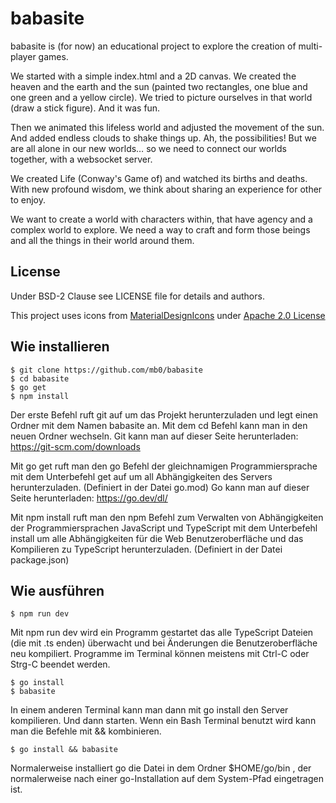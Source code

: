 babasite
========

babasite is (for now) an educational project to explore the creation of multi-player games.

We started with a simple index.html and a 2D canvas. We created the heaven and the earth and the sun
(painted two rectangles, one blue and one green and a yellow circle).
We tried to picture ourselves in that world (draw a stick figure). And it was fun.

Then we animated this lifeless world and adjusted the movement of the sun. And added endless clouds
to shake things up. Ah, the possibilities! But we are all alone in our new worlds… so we need to
connect our worlds together, with a websocket server.

We created Life (Conway's Game of) and watched its births and deaths. With new profound wisdom, we
think about sharing an experience for other to enjoy.

We want to create a world with characters within, that have agency and a complex world to explore.
We need a way to craft and form those beings and all the things in their world around them.

License
-------
Under BSD-2 Clause see LICENSE file for details and authors.

This project uses icons from [MaterialDesignIcons](https://github.com/Templarian/MaterialDesign)
under [Apache 2.0 License](https://www.apache.org/licenses/LICENSE-2.0)

Wie installieren
----------------
	$ git clone https://github.com/mb0/babasite
	$ cd babasite
	$ go get
	$ npm install

Der erste Befehl ruft git auf um das Projekt herunterzuladen und legt einen Ordner mit dem Namen
babasite an. Mit dem cd Befehl kann man in den neuen Ordner wechseln.
Git kann man auf dieser Seite herunterladen: https://git-scm.com/downloads

Mit go get ruft man den go Befehl der gleichnamigen Programmiersprache mit dem Unterbefehl get
auf um all Abhängigkeiten des Servers herunterzuladen. (Definiert in der Datei go.mod)
Go kann man auf dieser Seite herunterladen: https://go.dev/dl/

Mit npm install ruft man den npm Befehl zum Verwalten von Abhängigkeiten der Programmiersprachen
JavaScript und TypeScript mit dem Unterbefehl install um alle Abhängigkeiten für die Web
Benutzeroberfläche und das Kompilieren zu TypeScript herunterzuladen. (Definiert in der Datei
package.json)

Wie ausführen
-------------
	$ npm run dev

Mit npm run dev wird ein Programm gestartet das alle TypeScript Dateien (die mit .ts enden)
überwacht und bei Änderungen die Benutzeroberfläche neu kompiliert.
Programme im Terminal können meistens mit Ctrl-C oder Strg-C beendet werden.

	$ go install
	$ babasite

In einem anderen Terminal kann man dann mit go install den Server kompilieren.
Und dann starten. Wenn ein Bash Terminal benutzt wird kann man die Befehle mit && kombinieren.

	$ go install && babasite

Normalerweise installiert go die Datei in dem Ordner $HOME/go/bin , der normalerweise
nach einer go-Installation auf dem System-Pfad eingetragen ist.

